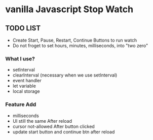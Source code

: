 # vanilla Javascript Stop Watch

## TODO LIST
- Create Start, Pause, Restart, Continue Buttons to run watch
- Do not froget to set hours, minutes, milliseconds, into "two zero"

### What I use?
- setInterval
- clearInterval (necessary when we use setInterval)
- event handler
- let variable
- local storage

### Feature Add
- milliseconds
- UI still the same After reload
- cursor not-allowed After button clicked
- update start button and continue btn after reload